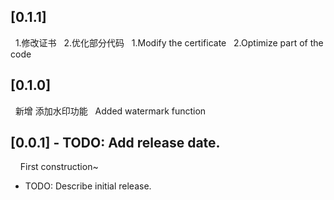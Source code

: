 ## [0.1.1]
&nbsp;&nbsp;1.修改证书
&nbsp;&nbsp;2.优化部分代码
&nbsp;&nbsp;1.Modify the certificate
&nbsp;&nbsp;2.Optimize part of the code
## [0.1.0]
&nbsp;&nbsp;新增 添加水印功能
&nbsp;&nbsp;Added watermark function
## [0.0.1] - TODO: Add release date.
&nbsp;&nbsp;&nbsp;&nbsp;First construction~
* TODO: Describe initial release.